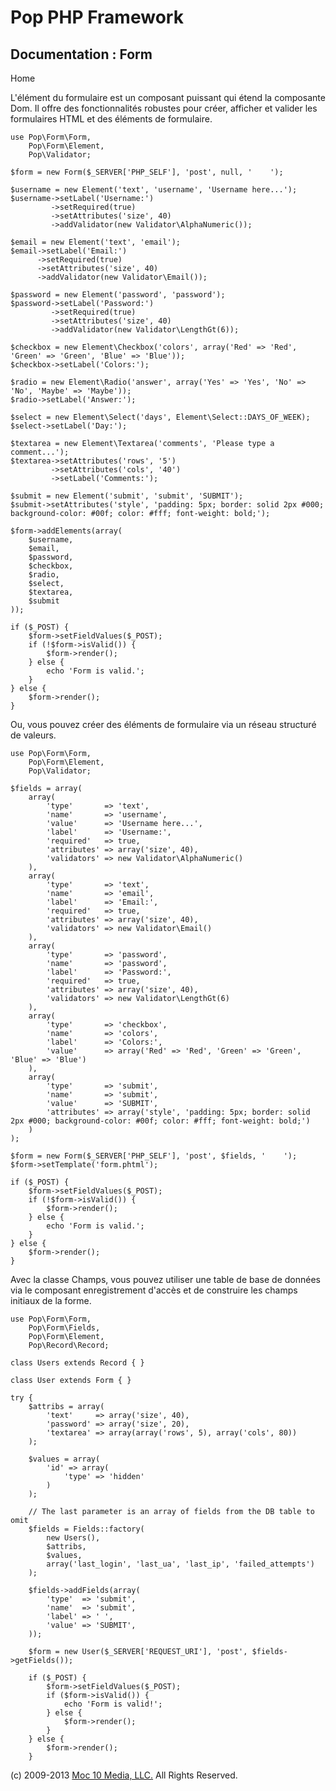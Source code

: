 Pop PHP Framework
=================

Documentation : Form
--------------------

Home

L'élément du formulaire est un composant puissant qui étend la
composante Dom. Il offre des fonctionnalités robustes pour créer,
afficher et valider les formulaires HTML et des éléments de formulaire.

    use Pop\Form\Form,
        Pop\Form\Element,
        Pop\Validator;

    $form = new Form($_SERVER['PHP_SELF'], 'post', null, '    ');

    $username = new Element('text', 'username', 'Username here...');
    $username->setLabel('Username:')
             ->setRequired(true)
             ->setAttributes('size', 40)
             ->addValidator(new Validator\AlphaNumeric());

    $email = new Element('text', 'email');
    $email->setLabel('Email:')
          ->setRequired(true)
          ->setAttributes('size', 40)
          ->addValidator(new Validator\Email());

    $password = new Element('password', 'password');
    $password->setLabel('Password:')
             ->setRequired(true)
             ->setAttributes('size', 40)
             ->addValidator(new Validator\LengthGt(6));

    $checkbox = new Element\Checkbox('colors', array('Red' => 'Red', 'Green' => 'Green', 'Blue' => 'Blue'));
    $checkbox->setLabel('Colors:');

    $radio = new Element\Radio('answer', array('Yes' => 'Yes', 'No' => 'No', 'Maybe' => 'Maybe'));
    $radio->setLabel('Answer:');

    $select = new Element\Select('days', Element\Select::DAYS_OF_WEEK);
    $select->setLabel('Day:');

    $textarea = new Element\Textarea('comments', 'Please type a comment...');
    $textarea->setAttributes('rows', '5')
             ->setAttributes('cols', '40')
             ->setLabel('Comments:');

    $submit = new Element('submit', 'submit', 'SUBMIT');
    $submit->setAttributes('style', 'padding: 5px; border: solid 2px #000; background-color: #00f; color: #fff; font-weight: bold;');

    $form->addElements(array(
        $username,
        $email,
        $password,
        $checkbox,
        $radio,
        $select,
        $textarea,
        $submit
    ));

    if ($_POST) {
        $form->setFieldValues($_POST);
        if (!$form->isValid()) {
            $form->render();
        } else {
            echo 'Form is valid.';
        }
    } else {
        $form->render();
    }

Ou, vous pouvez créer des éléments de formulaire via un réseau structuré
de valeurs.

    use Pop\Form\Form,
        Pop\Form\Element,
        Pop\Validator;

    $fields = array(
        array(
            'type'       => 'text',
            'name'       => 'username',
            'value'      => 'Username here...',
            'label'      => 'Username:',
            'required'   => true,
            'attributes' => array('size', 40),
            'validators' => new Validator\AlphaNumeric()
        ),
        array(
            'type'       => 'text',
            'name'       => 'email',
            'label'      => 'Email:',
            'required'   => true,
            'attributes' => array('size', 40),
            'validators' => new Validator\Email()
        ),
        array(
            'type'       => 'password',
            'name'       => 'password',
            'label'      => 'Password:',
            'required'   => true,
            'attributes' => array('size', 40),
            'validators' => new Validator\LengthGt(6)
        ),
        array(
            'type'       => 'checkbox',
            'name'       => 'colors',
            'label'      => 'Colors:',
            'value'      => array('Red' => 'Red', 'Green' => 'Green', 'Blue' => 'Blue')
        ),
        array(
            'type'       => 'submit',
            'name'       => 'submit',
            'value'      => 'SUBMIT',
            'attributes' => array('style', 'padding: 5px; border: solid 2px #000; background-color: #00f; color: #fff; font-weight: bold;')
        )
    );

    $form = new Form($_SERVER['PHP_SELF'], 'post', $fields, '    ');
    $form->setTemplate('form.phtml');

    if ($_POST) {
        $form->setFieldValues($_POST);
        if (!$form->isValid()) {
            $form->render();
        } else {
            echo 'Form is valid.';
        }
    } else {
        $form->render();
    }

Avec la classe Champs, vous pouvez utiliser une table de base de données
via le composant enregistrement d'accès et de construire les champs
initiaux de la forme.

    use Pop\Form\Form,
        Pop\Form\Fields,
        Pop\Form\Element,
        Pop\Record\Record;

    class Users extends Record { }

    class User extends Form { }

    try {
        $attribs = array(
            'text'     => array('size', 40),
            'password' => array('size', 20),
            'textarea' => array(array('rows', 5), array('cols', 80))
        );

        $values = array(
            'id' => array(
                'type' => 'hidden'
            )
        );

        // The last parameter is an array of fields from the DB table to omit
        $fields = Fields::factory(
            new Users(),
            $attribs,
            $values,
            array('last_login', 'last_ua', 'last_ip', 'failed_attempts')
        );

        $fields->addFields(array(
            'type'  => 'submit',
            'name'  => 'submit',
            'label' => ' ',
            'value' => 'SUBMIT',
        ));

        $form = new User($_SERVER['REQUEST_URI'], 'post', $fields->getFields());

        if ($_POST) {
            $form->setFieldValues($_POST);
            if ($form->isValid()) {
                echo 'Form is valid!';
            } else {
                $form->render();
            }
        } else {
            $form->render();
        }

\(c) 2009-2013 [Moc 10 Media, LLC.](http://www.moc10media.com) All
Rights Reserved.

